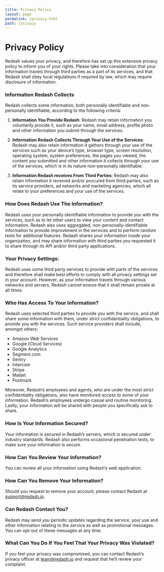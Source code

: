 ```yaml
---
title: Privacy Policy
layout: page
permalink: /privacy.html
path: /privacy
---
```


# Privacy Policy

<p class="lead">
Redash values your privacy, and therefore has set up this extensive privacy policy to inform you of your rights. Please take into consideration that your information travels through third parties as a part of its services, and that Redash shall obey local regulations if required by law, which may require disclosure of information.
</p>

### Information Redash Collects

Redash collects some information, both personally identifiable and non-personally identifiable, according to the following criteria:

1. **Information You Provide Redash**: Redash may retain information you voluntarily provide it, such as your name, email address, profile photo and other information you submit through the services.

1. **Information Redash Collects Through Your Use of the Services**: Redash may also retain information it gathers through your use of the services such as your device’s type, browser type, screen resolution, operating system, system preferences, the pages you viewed, the content you submitted and other information it collects through your use of the services, which is in its nature non-personally identifiable.

1. **Information Redash receives From Third Parties**: Redash may also retain information it received and/or procured from third parties, such as its service providers, ad networks and marketing agencies, which all relate to your preferences and your use of the services.

### How Does Redash Use The Information?

Redash uses your personally identifiable information to provide you with the services, such as to let other users to view your content and contact information. Redash also uses aggregated, non-personally-identifiable information to provide improvement in the services and to perform random tests for additional features. Redash shares your information inside your organization, and may share information with third parties you requested it to share through its API and/or third party applications.

### Your Privacy Settings:

Redash uses some third party services to provide with parts of the services and therefore shall make best efforts to comply with all privacy settings set in your account. However, as your information travels through various networks and servers, Redash cannot ensure that it shall remain private at all times.

### Who Has Access To Your Information?

Redash uses selected third parties to provide you with the service, and shall share some information with them, under strict confidentiality obligations, to provide you with the services. Such service providers shall include, amongst others:

- Amazon Web Services
- Google (Cloud Services)
- Google Analytics
- Segment.com
- Sentry
- Intercom
- Stripe
- Mailjet
- Postmark

Moreover, Redash’s employees and agents, who are under the most strict confidentiality obligations, also have monitored access to some of your information. Redash’s employees undergo casual and routine monitoring. Lastly, your information will be shared with people you specifically ask to share.

### How Is Your Information Secured?

Your information is secured in Redash’s servers, which is secured under industry standards. Redash also performs occasional penetration tests, to make sure your information is secure.

### How Can You Review Your Information?

You can review all your information using Redash’s web application.

### How Can You Remove Your Information?

Should you request to remove your account, please contact Redash at support@redash.io.

### Can Redash Contact You?

Redash may send you periodic updates regarding the service, your use and other information relating to the service as well as promotional messages. You can opt-out of these messages at any time.

### What Can You Do If You Feel That Your Privacy Was Violated?

If you feel your privacy was compromised, you can contact Redash’s privacy officer at team@redash.io and request that he’ll review your complaint.
